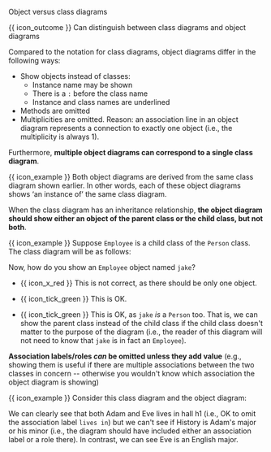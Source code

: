 <span id="title">Object versus class diagrams</span>

<span id="prereqs"></span>

<span id="outcomes">{{ icon_outcome }} Can distinguish between class diagrams and object diagrams</span>

<div id="body">

Compared to the notation for class diagrams, object diagrams differ in the following ways:
* Show objects instead of classes:
  * Instance name may be shown
  * There is a `:` before the class name
  * Instance and class names are underlined
* Methods are omitted
* Multiplicities are omitted. Reason: an association line in an object diagram represents a connection to exactly one object (i.e., the multiplicity is always 1).

Furthermore, **multiple object diagrams can correspond to a single class diagram**.

<box>

{{ icon_example }} Both object diagrams are derived from the same class diagram shown earlier. In other words, each of these object diagrams shows ‘an instance of’ the same class diagram.

<pic src="{{baseUrl}}/uml/miscellaneous/objectVsClassDiagrams/images/professorStudentAdmin.png" height="85" />
<p/>

<pic src="{{baseUrl}}/uml/miscellaneous/objectVsClassDiagrams/images/professorStudent.png" height="150" />
<p/>

</box>

When the class diagram has an inheritance relationship, **the object diagram should show either an object of the parent class or the child class, but not both**.

<box>

{{ icon_example }} Suppose `Employee` is a child class of the `Person` class. The class diagram will be as follows:
<puml src="images/cd-ParentAndChild.puml" />

Now, how do you show an `Employee` object named `jake`?

* {{ icon_x_red }} <puml src="images/od-ParentAndChild.puml" /> This is not correct, as there should be only one object.
* {{ icon_tick_green }} <puml src="images/od-ChildOnly.puml" /> This is OK.

* {{ icon_tick_green }} <puml src="images/od-ParentOnly.puml" /> This is OK, as `jake` _is_ a `Person` too.
  That is, we can show the parent class instead of the child class if the child class doesn't matter to the purpose of the diagram (i.e., the reader of this diagram will not need to know that `jake` is in fact an `Employee`).

</box>

**Association labels/roles _can_ be omitted unless they add value** (e.g., showing them is useful if there are multiple associations between the two classes in concern -- otherwise you wouldn't know which association the object diagram is showing)

<box>

{{ icon_example }} Consider this class diagram and the object diagram:
<puml src="images/cd-StudentDegree.puml" />
<puml src="images/od-StudentDegree.puml" />

We can clearly see that both Adam and Eve lives in hall h1 (i.e., OK to omit the association label `lives in`) but we can't see if History is Adam's major or his minor (i.e., the diagram should have included either an association label or a role there). In contrast, we can see Eve is an English major.

</box>

</div>

<div id="extras">

<include src="exercises.md" />

</div>
